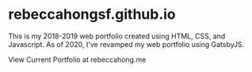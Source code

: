 # rebeccahongsf.github.io

This is my 2018-2019 web portfolio created using HTML, CSS, and Javascript.
As of 2020, I've revamped my web portfolio using GatsbyJS. 

View Current Portfolio at rebeccahong.me
